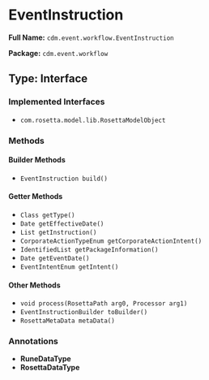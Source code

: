 # EventInstruction

**Full Name:** `cdm.event.workflow.EventInstruction`

**Package:** `cdm.event.workflow`

## Type: Interface

### Implemented Interfaces

- `com.rosetta.model.lib.RosettaModelObject`

### Methods

#### Builder Methods

- `EventInstruction build()`

#### Getter Methods

- `Class getType()`
- `Date getEffectiveDate()`
- `List getInstruction()`
- `CorporateActionTypeEnum getCorporateActionIntent()`
- `IdentifiedList getPackageInformation()`
- `Date getEventDate()`
- `EventIntentEnum getIntent()`

#### Other Methods

- `void process(RosettaPath arg0, Processor arg1)`
- `EventInstructionBuilder toBuilder()`
- `RosettaMetaData metaData()`

### Annotations

- **RuneDataType**
- **RosettaDataType**

